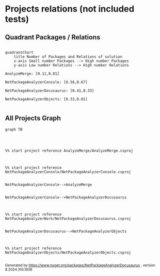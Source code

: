 
# Projects relations (not included tests)

## Quadrant Packages / Relations

```mermaid

quadrantChart
    title Number of Packages and Relations of solution
    x-axis Small number Packages --> High number Packages
    y-axis Low number Relations --> High number Relations

AnalyzeMerge: [0.11,0.01]

NetPackageAnalyzerConsole: [0.56,0.67]

NetPackageAnalyzerDocusaurus: [0.41,0.33]

NetPackageAnalyzerObjects: [0.33,0.01]
    
```

## All Projects Graph

```mermaid
graph TB




%% start project reference AnalyzeMerge/AnalyzeMerge.csproj



%% start project reference NetPackageAnalyzerConsole/NetPackageAnalyzerConsole.csproj


NetPackageAnalyzerConsole-->AnalyzeMerge


NetPackageAnalyzerConsole-->NetPackageAnalyzerDocusaurus



%% start project reference NetPackageAnalyzerWork/NetPackageAnalyzerDocusaurus.csproj


NetPackageAnalyzerDocusaurus-->NetPackageAnalyzerObjects



%% start project reference NetPackageAnalyzerObjects/NetPackageAnalyzerObjects.csproj


```
<small>Generated  by https://www.nuget.org/packages/NetPackageAnalyzerDocusaurus , version 8.2024.310.1936</small>

